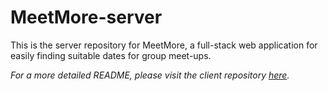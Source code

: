 # MeetMore-server
This is the server repository for MeetMore, a full-stack web application for easily finding suitable dates for group meet-ups.

*For a more detailed README, please visit the client repository [here](https://github.com/Laphatradap/MeetMore-client).*
